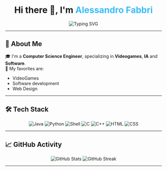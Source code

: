 <h1 align="center">Hi there 👋, I'm <span style="color:#38BDF8;">Alessandro Fabbri</span></h1>

<div align="center">
  <img src="https://readme-typing-svg.herokuapp.com?font=Fira+Code&size=22&pause=1000&color=38BDF8&center=true&vCenter=true&width=435&lines=Computer+Science+Engineer;Videogames+lover;I+am+the+greatest+humanity;has+to+offer;+and+the+lowest+%F0%9F%9A%80" alt="Typing SVG" />
</div>

---

## 🚀 About Me

🎓 I'm a **Computer Science Engineer**, specializing in **Videogames**, **IA** and **Software**.  
🧠 My favorites are:
- VideoGames
- Software development
- Web Design

---

## 🛠️ Tech Stack

<div align="center">
  <img src="https://img.shields.io/badge/Java-007396?style=for-the-badge&logo=java&logoColor=white" alt="Java" />
  <img src="https://img.shields.io/badge/Python-3776AB?style=for-the-badge&logo=python&logoColor=white" alt="Python" />
  <img src="https://img.shields.io/badge/Shell-4EAA25?style=for-the-badge&logo=gnu-bash&logoColor=white" alt="Shell" />
  <img src="https://img.shields.io/badge/C-00599C?style=for-the-badge&logo=c&logoColor=white" alt="C" />
  <img src="https://img.shields.io/badge/C%2B%2B--violet?style=for-the-badge&logo=cplusplus&logoColor=violet&color=white" alt="C++"/>
  <img src="https://img.shields.io/badge/HTML5-E34F26?style=for-the-badge&logo=html5&logoColor=white" alt="HTML" />
  <img src="https://img.shields.io/badge/CSS3-1572B6?style=for-the-badge&logo=css3&logoColor=white" alt="CSS" />
  
</div>

---

## 📈 GitHub Activity

<div align="center">
  <img src="https://github-readme-stats.vercel.app/api?username=Al3fabbrii&show_icons=true&theme=radical&hide_border=true" alt="GitHub Stats" />
  <img src="https://github-readme-streak-stats.herokuapp.com/?user=Al3fabbrii&theme=radical&hide_border=true" alt="GitHub Streak" />
</div>

---
